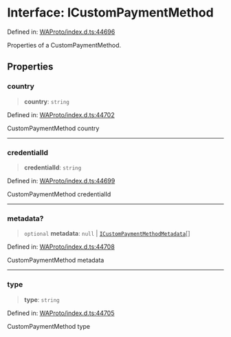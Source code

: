 # Interface: ICustomPaymentMethod

Defined in: [WAProto/index.d.ts:44696](https://github.com/Fokusdotid/bail/blob/c004679536d41fcf32da31cecf70d3991dfa31b5/WAProto/index.d.ts#L44696)

Properties of a CustomPaymentMethod.

## Properties

### country

> **country**: `string`

Defined in: [WAProto/index.d.ts:44702](https://github.com/Fokusdotid/bail/blob/c004679536d41fcf32da31cecf70d3991dfa31b5/WAProto/index.d.ts#L44702)

CustomPaymentMethod country

***

### credentialId

> **credentialId**: `string`

Defined in: [WAProto/index.d.ts:44699](https://github.com/Fokusdotid/bail/blob/c004679536d41fcf32da31cecf70d3991dfa31b5/WAProto/index.d.ts#L44699)

CustomPaymentMethod credentialId

***

### metadata?

> `optional` **metadata**: `null` \| [`ICustomPaymentMethodMetadata`](ICustomPaymentMethodMetadata.md)[]

Defined in: [WAProto/index.d.ts:44708](https://github.com/Fokusdotid/bail/blob/c004679536d41fcf32da31cecf70d3991dfa31b5/WAProto/index.d.ts#L44708)

CustomPaymentMethod metadata

***

### type

> **type**: `string`

Defined in: [WAProto/index.d.ts:44705](https://github.com/Fokusdotid/bail/blob/c004679536d41fcf32da31cecf70d3991dfa31b5/WAProto/index.d.ts#L44705)

CustomPaymentMethod type
